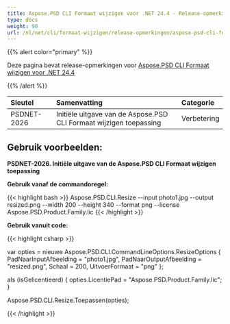 ```yaml
---
title: Aspose.PSD CLI Formaat wijzigen voor .NET 24.4 - Release-opmerkingen
type: docs
weight: 90
url: /nl/net/cli/formaat-wijzigen/release-opmerkingen/aspose-psd-cli-formaat-wijzigen-voor-net-24-4-release-opmerkingen/
---
```


{{% alert color="primary" %}}

Deze pagina bevat release-opmerkingen voor [Aspose.PSD CLI Formaat wijzigen voor .NET 24.4](https://www.nuget.org/packages/Aspose.PSD.CLI.Resize/)

{{% /alert %}}

| **Sleutel**  | **Samenvatting**                                     | **Categorie** |
|:------------|:-----------------------------------------------------|:-------------|
| PSDNET-2026 | Initiële uitgave van de Aspose.PSD CLI Formaat wijzigen toepassing |  Verbetering |


## **Gebruik voorbeelden:**

**PSDNET-2026. Initiële uitgave van de Aspose.PSD CLI Formaat wijzigen toepassing**

**Gebruik vanaf de commandoregel:**

{{< highlight bash >}}
Aspose.PSD.CLI.Resize --input photo1.jpg --output resized.png --width 200 --height 340 --format png --license Aspose.PSD.Product.Family.lic
{{< /highlight >}}

**Gebruik vanuit code:**

{{< highlight csharp >}}

var opties = nieuwe Aspose.PSD.CLI.CommandLineOptions.ResizeOptions
{
    PadNaarInputAfbeelding = "photo1.jpg",
    PadNaarOutputAfbeelding = "resized.png",
    Schaal = 200,
    UitvoerFormaat = "png"
};


als (isGelicentieerd)
{
    opties.LicentiePad = "Aspose.PSD.Product.Family.lic";
}

Aspose.PSD.CLI.Resize.Toepassen(opties);

{{< /highlight >}}
